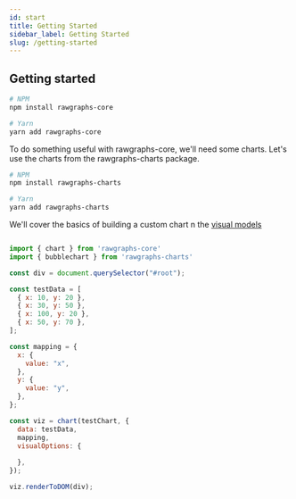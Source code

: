 ```yaml
---
id: start
title: Getting Started
sidebar_label: Getting Started
slug: /getting-started
---
```


## Getting started

```bash
# NPM
npm install rawgraphs-core

# Yarn
yarn add rawgraphs-core
```


To do something useful with rawgraphs-core, we'll need some charts.
Let's use the charts from the rawgraphs-charts package.


```bash
# NPM
npm install rawgraphs-charts

# Yarn
yarn add rawgraphs-charts
```

We'll cover the basics of building a custom chart n the [visual models](visual-model.md) 

```js

import { chart } from 'rawgraphs-core'
import { bubblechart } from 'rawgraphs-charts'

const div = document.querySelector("#root");

const testData = [
  { x: 10, y: 20 },
  { x: 30, y: 50 },
  { x: 100, y: 20 },
  { x: 50, y: 70 },
];

const mapping = {
  x: {
    value: "x",
  },
  y: {
    value: "y",
  },
};

const viz = chart(testChart, {
  data: testData,
  mapping,
  visualOptions: {
      
  },
});

viz.renderToDOM(div);

```